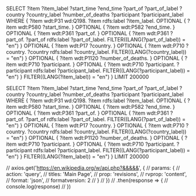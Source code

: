SELECT ?item ?item_label ?start_time ?end_time ?part_of ?part_of_label ?country ?country_label ?number_of_deaths ?participant ?participant_label WHERE {
  ?item wdt:P31 wd:Q198.
  ?item rdfs:label ?item_label.
  OPTIONAL { ?item wdt:P580 ?start_time. }
  OPTIONAL { ?item wdt:P582 ?end_time. }
  OPTIONAL { ?item wdt:P361 ?part_of. }
  OPTIONAL {
    ?item wdt:P361 ?part_of.
    ?part_of rdfs:label ?part_of_label.
    FILTER((LANG(?part_of_label)) = "en")
  }
  OPTIONAL { ?item wdt:P17 ?country. }
  OPTIONAL {
    ?item wdt:P710 ?country.
    ?country rdfs:label ?country_label.
    FILTER((LANG(?country_label)) = "en")
  }
  OPTIONAL { ?item wdt:P1120 ?number_of_deaths. }
  OPTIONAL { ?item wdt:P710 ?participant. }
  OPTIONAL {
    ?item wdt:P710 ?participant.
    ?participant rdfs:label ?participant_label.
    FILTER((LANG(?participant_label)) = "en")
  }
  FILTER((LANG(?item_label)) = "en")
}
LIMIT 200000


SELECT ?item ?item_label ?start_time ?end_time ?part_of ?part_of_label ?country ?country_label ?number_of_deaths ?participant ?participant_label WHERE {
  ?item wdt:P31 wd:Q198.
  ?item rdfs:label ?item_label.
  OPTIONAL { ?item wdt:P580 ?start_time. }
  OPTIONAL { ?item wdt:P582 ?end_time. }
  OPTIONAL { ?item wdt:P361 ?part_of. }
  OPTIONAL {
    ?item wdt:P361 ?part_of.
    ?part_of rdfs:label ?part_of_label.
    FILTER((LANG(?part_of_label)) = "en")
  }
  OPTIONAL { ?item wdt:P17 ?country. }
  OPTIONAL {
    ?item wdt:P710 ?country.
    ?country rdfs:label ?country_label.
    FILTER((LANG(?country_label)) = "en")
  }
  OPTIONAL { ?item wdt:P1120 ?number_of_deaths. }
  OPTIONAL { ?item wdt:P710 ?participant. }
  OPTIONAL {
    ?item wdt:P710 ?participant.
    ?participant rdfs:label ?participant_label.
    FILTER((LANG(?participant_label)) = "en")
  }
  FILTER((LANG(?item_label)) = "en")
}
LIMIT 200000



// axios.get('https://en.wikipedia.org/w/api.php?&&&&&', {
//   params: {
//     action: 'query',
//     titles: 'Main Page',
//     prop: 'revisions',
//     rvprop: 'content',
//     format: 'json',
//     formatversion: 2
//   }
// })
//   .then(response => {
//     console.log(response)
//   })
